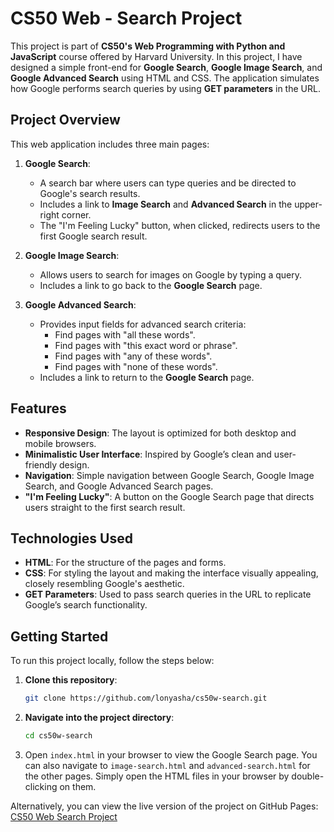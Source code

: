 # CS50 Web - Search Project

This project is part of **CS50's Web Programming with Python and JavaScript** course offered by Harvard University. In this project, I have designed a simple front-end for **Google Search**, **Google Image Search**, and **Google Advanced Search** using HTML and CSS. The application simulates how Google performs search queries by using **GET parameters** in the URL.

## Project Overview

This web application includes three main pages:

1. **Google Search**:
   - A search bar where users can type queries and be directed to Google's search results.
   - Includes a link to **Image Search** and **Advanced Search** in the upper-right corner.
   - The "I'm Feeling Lucky" button, when clicked, redirects users to the first Google search result.

2. **Google Image Search**:
   - Allows users to search for images on Google by typing a query.
   - Includes a link to go back to the **Google Search** page.

3. **Google Advanced Search**:
   - Provides input fields for advanced search criteria:
     - Find pages with "all these words".
     - Find pages with "this exact word or phrase".
     - Find pages with "any of these words".
     - Find pages with "none of these words".
   - Includes a link to return to the **Google Search** page.

## Features

- **Responsive Design**: The layout is optimized for both desktop and mobile browsers.
- **Minimalistic User Interface**: Inspired by Google’s clean and user-friendly design.
- **Navigation**: Simple navigation between Google Search, Google Image Search, and Google Advanced Search pages.
- **"I'm Feeling Lucky"**: A button on the Google Search page that directs users straight to the first search result.

## Technologies Used

- **HTML**: For the structure of the pages and forms.
- **CSS**: For styling the layout and making the interface visually appealing, closely resembling Google's aesthetic.
- **GET Parameters**: Used to pass search queries in the URL to replicate Google’s search functionality.

## Getting Started

To run this project locally, follow the steps below:

1. **Clone this repository**:

   ```bash
   git clone https://github.com/lonyasha/cs50w-search.git
2. **Navigate into the project directory**:
   ```bash
   cd cs50w-search
3. Open `index.html` in your browser to view the Google Search page. You can also navigate to `image-search.html` and `advanced-search.html` for the other pages.
   Simply open the HTML files in your browser by double-clicking on them.

 
Alternatively, you can view the live version of the project on GitHub Pages:
[CS50 Web Search Project](https://lonyasha.github.io/cs50-web-search/)
